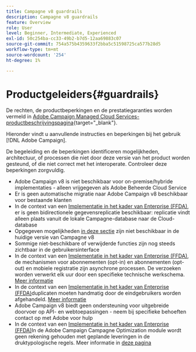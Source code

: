 ```yaml
---
title: Campagne v8 guardrails
description: Campagne v8 guardrails
feature: Overview
role: User
level: Beginner, Intermediate, Experienced
exl-id: 50c254ba-cc33-49b2-b7d5-12aa69883c07
source-git-commit: 754a575b4359633f2bba5c51598725ca577b28d5
workflow-type: tm+mt
source-wordcount: '254'
ht-degree: 1%

---
```


# Productgeleiders{#guardrails}

De rechten, de productbeperkingen en de prestatiegaranties worden vermeld in [Adobe Campaign Managed Cloud Services-productbeschrijvingspagina](https://helpx.adobe.com/legal/product-descriptions/adobe-campaign-managed-cloud-services.html){target="_blank"}.

Hieronder vindt u aanvullende instructies en beperkingen bij het gebruik [!DNL Adobe Campaign].

De begeleiding en de beperkingen identificeren mogelijkheden, architectuur, of processen die niet door deze versie van het product worden gesteund, of die niet correct met het interoperate. Controleer deze beperkingen zorgvuldig.

* Adobe Campaign v8 is niet beschikbaar voor on-premise/hybride implementaties - alleen vrijgegeven als Adobe Beheerde Cloud Service
* Er is geen automatische migratie naar Adobe Campaign v8 beschikbaar voor bestaande klanten
* In de context van een [Implementatie in het kader van Enterprise (FFDA)](../architecture/enterprise-deployment.md), er is geen bidirectionele gegevensreplicatie beschikbaar: replicatie vindt alleen plaats vanuit de lokale Campagne-database naar de Cloud-database
* Opgegeven mogelijkheden [in deze sectie](v7-to-v8.md#gs-unavailable-features) zijn niet beschikbaar in de huidige versie van Campagne v8
* Sommige niet-beschikbare of verwijderde functies zijn nog steeds zichtbaar in de gebruikersinterface
* In de context van een [Implementatie in het kader van Enterprise (FFDA)](../architecture/enterprise-deployment.md), de mechanismen voor abonnementen (opt-in) en abonnementen (opt-out) en mobiele registratie zijn asynchrone processen. De verzoeken worden verwerkt elk uur door een specifieke technische werkschema. [Meer informatie](../architecture/replication.md#tech-wf)
* In de context van een [Implementatie in het kader van Enterprise (FFDA)](../architecture/enterprise-deployment.md)duplicaten moeten handmatig door de eindgebruikers worden afgehandeld. [Meer informatie](../architecture/keys.md)
* Adobe Campaign v8 biedt geen ondersteuning voor uitgebreide doorvoer op API- en webtoepassingen - neem bij specifieke behoeften contact op met Adobe voor hulp
* In de context van een [Implementatie in het kader van Enterprise (FFDA)](../architecture/enterprise-deployment.md)In de Adobe Campaign Campagne Optimization module wordt geen rekening gehouden met geplande leveringen in de druktypologische regels. Meer informatie in [deze pagina](../../automation/campaign-opt/pressure-rules.md)